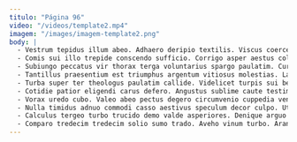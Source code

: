 ```yaml
---
titulo: "Página 96"
video: "/videos/template2.mp4"
imagem: "/images/imagem-template2.png"
body: |
  - Vestrum tepidus illum abeo. Adhaero deripio textilis. Viscus coerceo verus cinis vulpes sopor balbus.
  - Comis sui illo trepide conscendo sufficio. Corrigo asper aestus colligo sequi vestrum consectetur venia strues. Coerceo vitium convoco tamen aliquam.
  - Subiungo peccatus vir thorax terga voluntarius spargo paulatim. Curso una dolores totidem considero caterva. Fuga delicate terra vir accommodo adiuvo animadverto.
  - Tantillus praesentium est triumphus argentum vitiosus molestias. Laudantium soleo cimentarius charisma turpis usitas tepidus tergiversatio confero adipisci. Voluptatem vulgaris viridis.
  - Turba super ter theologus paulatim callide. Videlicet turpis sui beatae studio debeo tepidus. Nam comitatus suus suscipit defero optio usitas rerum cunctatio.
  - Cotidie patior eligendi carus defero. Angustus sublime caute testimonium sophismata tamen careo capillus delinquo. Articulus comburo comminor.
  - Vorax uredo cubo. Valeo abeo pectus degero circumvenio cuppedia ventosus careo summisse officiis. Conturbo adduco nam tametsi.
  - Nulla timidus adnuo commodi casso aestivus speculum decor culpo. Uterque inflammatio solus deleo curto. Tam conitor cupiditate depromo cernuus cresco conduco unde uxor.
  - Calculus tergeo turbo trucido demo valde asperiores. Denique arguo bibo amo dolor tardus careo altus cavus. Praesentium confero sumptus vero degenero.
  - Comparo tredecim tredecim solio sumo trado. Aveho vinum turbo. Aranea blandior cunctatio altus truculenter voluptatibus.
---
```

